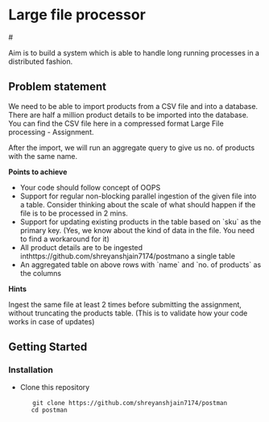 
<h1>Large file processor</h1>
#
<p >Aim is to build a system which is able to handle long running processes in a distributed fashion.</p>
<h2> Problem statement</h2>

<p>We need to be able to import products from a CSV file and into a database. There are half a million product details to be imported into the database. You can find the CSV file here in a compressed format Large File processing - Assignment.

After the import, we will run an aggregate query to give us no. of products with the same name.</p>
<p><b>Points to achieve</b></p>
<ul>
<li>Your code should follow concept of OOPS
<li>Support for regular non-blocking parallel ingestion of the given file into a table. Consider thinking about the scale of what should happen if the file is to be processed in 2 mins.
<li>Support for updating existing products in the table based on `sku` as the primary key. (Yes, we know about the kind of data in the file. You need to find a workaround for it)
<li>All product details are to be ingested inthttps://github.com/shreyanshjain7174/postmano a single table
<li>An aggregated table on above rows with `name` and `no. of products` as the columns
</ul>

<p><b>Hints</b></p>
<p>Ingest the same file at least 2 times before submitting the assignment, without truncating the products table. 
(This is to validate how your code works in case of updates)</p>

<h2>Getting Started</h2>
<h3>Installation </h3>

<p><ul>
  <li> Clone this repository </li>
  <pre>
  <code> git clone https://github.com/shreyanshjain7174/postman
   cd postman </code></pre>
  
